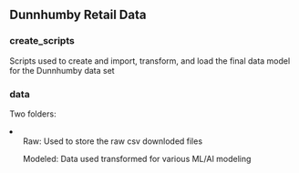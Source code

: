 ## Dunnhumby Retail Data

### create_scripts
Scripts used to create and import, transform, and load the final data model for the Dunnhumby data set

### data
Two folders:
<LI>
  <UL>Raw: Used to store the raw csv downloded files</UL>
  <UL>Modeled: Data used transformed for various ML/AI modeling</UL>
</LI>
